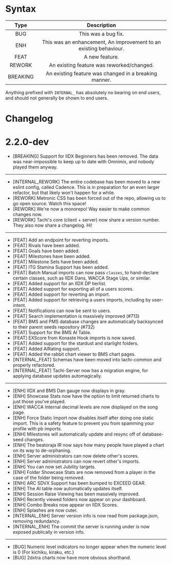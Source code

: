 <!-- This file is not automatically generated. We write this by hand. -->
<!-- You must update it by hand too! -->

# Syntax

|   Type   |                            Description                            |
| :------: | :---------------------------------------------------------------: |
|   BUG    |                        This was a bug fix.                        |
|   ENH    | This was an enhancement, An improvement to an existing behaviour. |
|   FEAT   |                          A new feature.                           |
|  REWORK  |             An existing feature was reworked/changed.             |
| BREAKING |       An existing feature was changed in a breaking manner.       |

Anything prefixed with `INTERNAL_` has absolutely no bearing on end users, and should
not generally be shown to end users.

# Changelog

# 2.2.0-dev

- [BREAKING] Support for IIDX Beginners has been removed. The data was near-impossible to keep up to date with Omnimix, and nobody played them anyway.

---

- [INTERNAL_REWORK] The entire codebase has been moved to a new eslint config, called Cadence. This is in preparation for an even larger refactor, but that likely won't happen for a while.
- [REWORK] Metronic CSS has been forced out of the repo, allowing us to go open source. Watch this space!
- [REWORK] We're now a monorepo! Way easier to make common changes now.
- [REWORK] Tachi's core (client + server) now share a version number. They also now share a changelog. Hi!

---

- [FEAT] Add an endpoint for reverting imports.
- [FEAT] Rivals have been added.
- [FEAT] Goals have been added.
- [FEAT] Milestones have been added.
- [FEAT] Milestone Sets have been added.
- [FEAT] ITG Stamina Support has been added.
- [FEAT] Batch Manual imports can now pass `classes`, to hand-declare certain classes, such as IIDX Dans, WACCA Stage Ups, or similar.
- [FEAT] Added support for an IIDX DP tierlist.
- [FEAT] Added support for exporting all of a users scores.
- [FEAT] Added support for reverting an import.
- [FEAT] Added support for retrieving a users imports, including by user-intent.
- [FEAT] Notifications can now be sent to users.
- [FEAT] Search implementation is massively improved (#713)
- [FEAT] BMS and PMS database changes are automatically backsynced to their parent seeds repository (#732)
- [FEAT] Support for the BMS AI Table.
- [FEAT] EXScore from Konaste Hook imports is now saved.
- [FEAT] Added support for the stardust and starlight folders.
- [FEAT] Added AIRating support.
- [FEAT] Added the rabbit chart viewer to BMS chart pages.
- [INTERNAL_FEAT] Schemas have been moved into tachi-common and properly refactored.
- [INTERNAL_FEAT] Tachi-Server now has a migration engine, for applying database updates automagically.

---

- [ENH] IIDX and BMS Dan gauge now displays in gray.
- [ENH] Showcase Stats now have the option to limit returned charts to just those you've played.
- [ENH] WACCA Internal decimal levels are now displayed on the song page.
- [ENH] Force Static Import now disables itself after doing one static import. This is a safety feature to prevent you from spamming your profile with pb imports.
- [ENH] Milestones will automatically update and resync off of database-seed changes.
- [ENH] The beatoraja IR now says how many people have played a chart on its way to de-orphaning.
- [ENH] Server administrators can now delete other's scores.
- [ENH] Server administrators can now revert other's imports.
- [ENH] You can now set Jubility targets.
- [ENH] Folder Showcase Stats are now removed from a player in the case of the folder being removed.
- [ENH] ARC SDVX Support has been bumped to EXCEED GEAR.
- [ENH] The AI table now automatically updates itself.
- [ENH] Session Raise Viewing has been massively improved.
- [ENH] Recently viewed folders now appear on your dashboard.
- [ENH] Combo Breaks now appear on IIDX Scores.
- [ENH] Splashes are now cuter.
- [INTERNAL_ENH] Server version info is now read from package.json, removing redundancy.
- [INTERNAL_ENH] The commit the server is running under is now exposed publically in version info.

---

- [BUG] Numeric level indicators no longer appear when the numeric level is 0 (For kichiku, kiraku, etc.)
- [BUG] 2dxtra charts now have more obvious shorthand.
